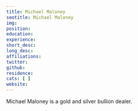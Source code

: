 ```yaml
---
title: Michael Maloney
seotitle: Michael Maloney
img: 
position: 
education: 
experience: 
short_desc: 
long_desc: 
affiliations: 
twitter: 
github: 
residence: 
cats: [ ]
website: 
---
```

<p>Michael Maloney is a gold and silver bullion dealer.